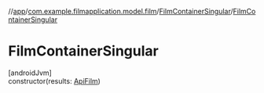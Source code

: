 //[app](../../../index.md)/[com.example.filmapplication.model.film](../index.md)/[FilmContainerSingular](index.md)/[FilmContainerSingular](-film-container-singular.md)

# FilmContainerSingular

[androidJvm]\
constructor(results: [ApiFilm](../-api-film/index.md))
